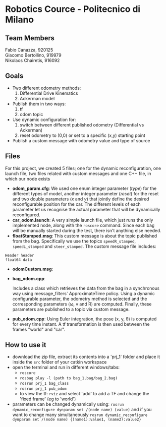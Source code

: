 # Robotics Cource - Politecnico di Milano

## Team Members
Fabio Canazza, 920125  
Giacomo Bertollino, 919979  
Nikolaos Chairetis, 916092

## Goals
- Two different odometry methods: 
  1. Differential Drive Kinematics
  2. Ackerman model
- Publish them in two ways:
  1. tf
  2. odom topic
- Use dynamic configuration for:
  1. switch between different published odometry (Differential vs Ackerman)
  2. reset odometry to (0,0) or set to a specific (x,y) starting point
- Publish a custom message with odometry value and type of source

## Files
For this project, we created 5 files; one for the dynamic reconfiguration, one launch file, two files related with custom messages and one C++ file, in which our node exists
- **odom_param.cfg**:
We used one enum integer parameter (*type*) for the different types of model, another integer parameter (*reset*) for the reset and two double parameters (*x* and *y*) that jointly define the desired reconfigurable position for the car. The different levels of each parameter let us recognise the actual parameter that will be dynamically reconfigured.
- **car_odom.launch**:
A very simple launch file, which just runs the only implemented node, along with the `roscore` command. Since each bag will be manually started during the test, there isn't anything else needed.
- **floatStamped.msg**:
This custom message is about the topic published from the bag. Specifically we use the topics `speedR_stamped`, `speedL_stamped` and `steer_stamped`. The custom message file includes:
```
Header header
float64 data
```
- **odomCustom.msg**:
- **bag_odom.cpp**:
  
  Includes a class which retrieves the data from the bag in a synchronous way using message_filters' ApproximateTime policy. Using a dynamic configurable parameter, the odometry method is selected and the corresponding parameters (ω, v and R) are computed. Finally, these parameters are published to a topic via custom message.
- **pub_odom.cpp**:
Using Euler integration, the pose (x, y, θ) is computed for every time instant. A tf transformation is then used between the frames "world" and "car".

## How to use it
- download the zip file, extract its contents into a 'prj_1' folder and place it inside the `src` folder of your catkin workspace
- open the terminal and run in different windows/tabs:
  - `roscore`
  - `rosbag play -l (path to bag_1.bag/bag_2.bag)`
  - `rosrun prj_1 bag_class`
  - `rosrun prj_1 pub_odom`
  - to view the tf: `rviz` and select 'add' to add a TF and change the 'fixed frame' (eg to 'world')
- parameters can be changed dynamically using:
  `rosrun dynamic_reconfigure dynparam set /(node name) (value)`
  and if you want to change many simultaneously
  `rosrun dynamic_reconfigure dynparam set /(node name) {(name1):value1, (name2):value2}`
